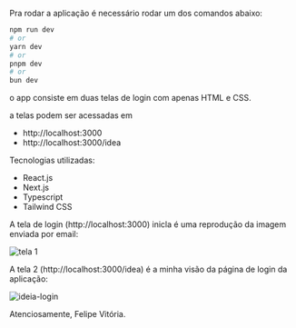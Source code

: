 Pra rodar a aplicação é necessário rodar um dos comandos abaixo:

```bash
npm run dev
# or
yarn dev
# or
pnpm dev
# or
bun dev
```

o app consiste em duas telas de login com apenas HTML e CSS.

a telas podem ser acessadas em 

- http://localhost:3000
- http://localhost:3000/idea

Tecnologias utilizadas:

  - React.js
  - Next.js
  - Typescript
  - Tailwind CSS

A tela de login (http://localhost:3000) inicla é uma reprodução da imagem enviada por email:

![tela 1](https://github.com/soriin7/login-frontend/assets/68926751/b02fe3cd-16fe-4468-8f72-467f2df5e2f4)


A tela 2 (http://localhost:3000/idea) é a minha visão da página de login da aplicação:

![ideia-login](https://github.com/soriin7/login-frontend/assets/68926751/a19fd2eb-2bfc-49f1-8282-e5844ca0bd3c)


Atenciosamente,
Felipe Vitória.
